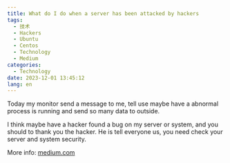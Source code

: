 ```yaml
---
title: What do I do when a server has been attacked by hackers
tags:
  - 技术
  - Hackers
  - Ubuntu
  - Centos
  - Technology
  - Medium
categories:
  - Technology
date: 2023-12-01 13:45:12
lang: en
---
```

Today my monitor send a message to me, tell use maybe have a abnormal process is running and send so many data to outside.

I think maybe have a hacker found a bug on my server or system, and you should to thank you the hacker. He is tell everyone us, you need check your server and system security.

More info: [medium.com](https://medium.com/@cdndns/what-do-i-do-when-a-server-has-been-attacked-by-hackers-159909bcb808)